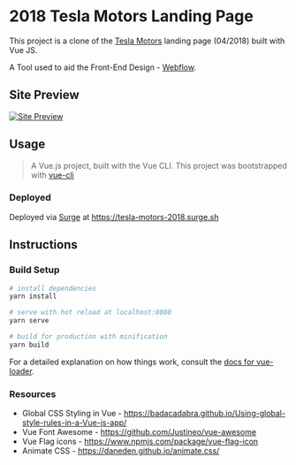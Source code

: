 # 2018 Tesla Motors Landing Page 

This project is a clone of the [Tesla Motors](https://tesla.com/) landing page (04/2018) built with Vue JS.

A Tool used to aid the Front-End Design - [Webflow](https://webflow.com/).

## Site Preview

[![Site Preview](https://cdn.pbrd.co/images/HgIxy5N.png)](https://pasteboard.co/HgIxy5N.png)


## Usage

> A Vue.js project, built with the Vue CLI.
> This project was bootstrapped with [vue-cli](https://github.com/vuejs/vue-cli)


### Deployed
Deployed via [Surge](https://surge.sh/) at https://tesla-motors-2018.surge.sh


## Instructions
### Build Setup

``` bash
# install dependencies
yarn install

# serve with hot reload at localhost:8080
yarn serve

# build for production with minification
yarn build
```

For a detailed explanation on how things work, consult the [docs for vue-loader](http://vuejs.github.io/vue-loader).

### Resources 
* Global CSS Styling in Vue - https://badacadabra.github.io/Using-global-style-rules-in-a-Vue-js-app/
* Vue Font Awesome - https://github.com/Justineo/vue-awesome
* Vue Flag icons - https://www.npmjs.com/package/vue-flag-icon
* Animate CSS - https://daneden.github.io/animate.css/
